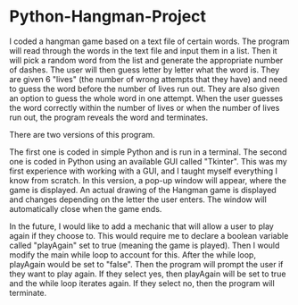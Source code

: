 # Python-Hangman-Project

I coded a hangman game based on a text file of certain words. The program will read through the words in the text file and input them in a list. Then it will pick a random word from the list and generate the appropriate number of dashes. The user will then guess letter by letter what the word is. They are given 6 "lives" (the number of wrong attempts that they have) and need to guess the word before the number of lives run out. They are also given an option to guess the whole word in one attempt. When the user guesses the word correctly within the number of lives or when the number of lives run out, the program reveals the word and terminates.

There are two versions of this program.

The first one is coded in simple Python and is run in a terminal. The second one is coded in Python using an available GUI called "Tkinter". This was my first experience with working with a GUI, and I taught myself everything I know from scratch. In this version, a pop-up window will appear, where the game is displayed. An actual drawing of the Hangman game is displayed and changes depending on the letter the user enters. The window will automatically close when the game ends.

In the future, I would like to add a mechanic that will allow a user to play again if they choose to. This would require me to declare a boolean variable called "playAgain" set to true (meaning the game is played). Then I would modify the main while loop to account for this. After the while loop, playAgain would be set to "false". Then the program will prompt the user if they want to play again. If they select yes, then playAgain will be set to true and the while loop iterates again. If they select no, then the program will terminate.
